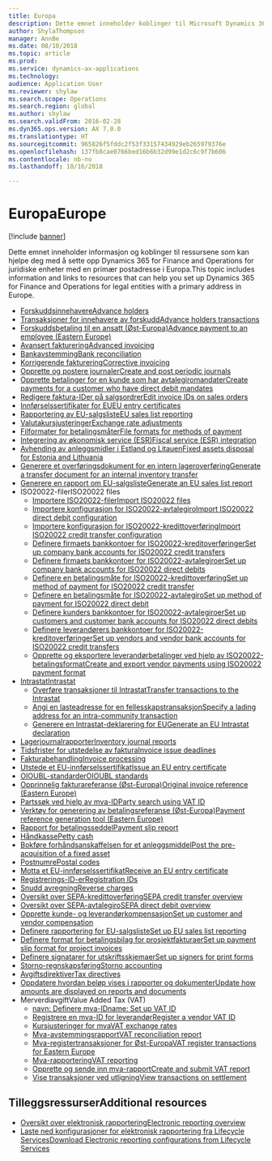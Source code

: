 ```yaml
---
title: Europa
description: Dette emnet inneholder koblinger til Microsoft Dynamics 365 for Finance and Operations-dokumentasjonsressurser for Europa.
author: ShylaThompson
manager: AnnBe
ms.date: 08/10/2018
ms.topic: article
ms.prod: 
ms.service: dynamics-ax-applications
ms.technology: 
audience: Application User
ms.reviewer: shylaw
ms.search.scope: Operations
ms.search.region: global
ms.author: shylaw
ms.search.validFrom: 2016-02-28
ms.dyn365.ops.version: AX 7.0.0
ms.translationtype: HT
ms.sourcegitcommit: 965826f5fddc2f53f33157434929eb265979376e
ms.openlocfilehash: 137fb8cae0766bed16b6b32d99e1d2c6c9f7b606
ms.contentlocale: nb-no
ms.lasthandoff: 10/16/2018

---
```


# <a name="europe"></a><span data-ttu-id="70750-103">Europa</span><span class="sxs-lookup"><span data-stu-id="70750-103">Europe</span></span> 

[!include [banner](../includes/banner.md)]

<span data-ttu-id="70750-104">Dette emnet inneholder informasjon og koblinger til ressursene som kan hjelpe deg med å sette opp Dynamics 365 for Finance and Operations for juridiske enheter med en primær postadresse i Europa.</span><span class="sxs-lookup"><span data-stu-id="70750-104">This topic includes information and links to resources that can help you set up Dynamics 365 for Finance and Operations for legal entities with a primary address in Europe.</span></span> 

- [<span data-ttu-id="70750-105">Forskuddsinnehavere</span><span class="sxs-lookup"><span data-stu-id="70750-105">Advance holders</span></span>](emea-advance-holders.md)
 - [<span data-ttu-id="70750-106">Transaksjoner for innehavere av forskudd</span><span class="sxs-lookup"><span data-stu-id="70750-106">Advance holders transactions</span></span>](emea-advance-holders-transactions.md)
 - [<span data-ttu-id="70750-107">Forskuddsbetaling til en ansatt (Øst-Europa)</span><span class="sxs-lookup"><span data-stu-id="70750-107">Advance payment to an employee (Eastern Europe)</span></span>](tasks/advance-payment-employee.md)
- [<span data-ttu-id="70750-108">Avansert fakturering</span><span class="sxs-lookup"><span data-stu-id="70750-108">Advanced invoicing</span></span>](emea-advance-invoice.md)
- [<span data-ttu-id="70750-109">Bankavstemming</span><span class="sxs-lookup"><span data-stu-id="70750-109">Bank reconciliation</span></span>](emea-bank-reconciliation.md)
- [<span data-ttu-id="70750-110">Korrigerende fakturering</span><span class="sxs-lookup"><span data-stu-id="70750-110">Corrective invoicing</span></span>](emea-corrective-invoice.md)
- [<span data-ttu-id="70750-111">Opprette og postere journaler</span><span class="sxs-lookup"><span data-stu-id="70750-111">Create and post periodic journals</span></span>](emea-create-post-periodic-journals.md)
- [<span data-ttu-id="70750-112">Opprette betalinger for en kunde som har avtalegiromandater</span><span class="sxs-lookup"><span data-stu-id="70750-112">Create payments for a customer who have direct debit mandates</span></span>](tasks/create-payments-customers-who-have-direct-debit-mandates.md)
- [<span data-ttu-id="70750-113">Redigere faktura-IDer på salgsordrer</span><span class="sxs-lookup"><span data-stu-id="70750-113">Edit invoice IDs on sales orders</span></span>](emea-edit-invoice-id-sales-orders.md)
- [<span data-ttu-id="70750-114">Innførselssertifikater for EU</span><span class="sxs-lookup"><span data-stu-id="70750-114">EU entry certificates</span></span>](emea-entry-certificates.md)
- [<span data-ttu-id="70750-115">Rapportering av EU-salgsliste</span><span class="sxs-lookup"><span data-stu-id="70750-115">EU sales list reporting</span></span>](emea-eu-sales-list.md)
- [<span data-ttu-id="70750-116">Valutakursjusteringer</span><span class="sxs-lookup"><span data-stu-id="70750-116">Exchange rate adjustments</span></span>](emea-exchange-rate-adjustments.md)
- [<span data-ttu-id="70750-117">Filformater for betalingsmåter</span><span class="sxs-lookup"><span data-stu-id="70750-117">File formats for methods of payment</span></span>](emea-select-file-formats-for-the-method-of-payments.md)
- [<span data-ttu-id="70750-118">Integrering av økonomisk service (ESR)</span><span class="sxs-lookup"><span data-stu-id="70750-118">Fiscal service (ESR) integration</span></span>](emea-fiscal-service-integration.md)
- [<span data-ttu-id="70750-119">Avhending av anleggsmidler i Estland og Litauen</span><span class="sxs-lookup"><span data-stu-id="70750-119">Fixed assets disposal for Estonia and Lithuania</span></span>](emea-credit-note-reverse-fixed-asset-sale.md)
- [<span data-ttu-id="70750-120">Generere et overføringsdokument for en intern lageroverføring</span><span class="sxs-lookup"><span data-stu-id="70750-120">Generate a transfer document for an internal inventory transfer</span></span>](tasks/transfer-document-internal-inventory-transfer.md)
- [<span data-ttu-id="70750-121">Generere en rapport om EU-salgsliste</span><span class="sxs-lookup"><span data-stu-id="70750-121">Generate an EU sales list report</span></span>](tasks/eur-00011-eu-sales-list-report.md)
- <span data-ttu-id="70750-122">ISO20022-filer</span><span class="sxs-lookup"><span data-stu-id="70750-122">ISO20022 files</span></span>
  - [<span data-ttu-id="70750-123">Importere ISO20022-filer</span><span class="sxs-lookup"><span data-stu-id="70750-123">Import ISO20022 files</span></span>](emea-ISO20022-file-formats.md)
  - [<span data-ttu-id="70750-124">Importere konfigurasjon for ISO20022-avtalegiro</span><span class="sxs-lookup"><span data-stu-id="70750-124">Import ISO20022 direct debit configuration</span></span>](tasks/import-iso20022-direct-debit-configuration.md)
  - [<span data-ttu-id="70750-125">Importere konfigurasjon for ISO20022-kredittoverføring</span><span class="sxs-lookup"><span data-stu-id="70750-125">Import ISO20022 credit transfer configuration</span></span>](tasks/import-iso20022-credit-transfer-configuration.md)
  - [<span data-ttu-id="70750-126">Definere firmaets bankkontoer for ISO20022-kreditoverføringer</span><span class="sxs-lookup"><span data-stu-id="70750-126">Set up company bank accounts for ISO20022 credit transfers</span></span>](tasks/set-up-company-bank-accounts-iso20022-credit-transfers.md)
  - [<span data-ttu-id="70750-127">Definere firmaets bankkontoer for ISO20022-avtalegiroer</span><span class="sxs-lookup"><span data-stu-id="70750-127">Set up company bank accounts for ISO20022 direct debits</span></span>](tasks/set-up-company-bank-accounts-iso20022-direct-debits.md)
  - [<span data-ttu-id="70750-128">Definere en betalingsmåte for ISO20022-kredittoverføring</span><span class="sxs-lookup"><span data-stu-id="70750-128">Set up method of payment for ISO20022 credit transfer</span></span>](tasks/set-up-method-payment-iso20022-credit-transfer.md)
  - [<span data-ttu-id="70750-129">Definere en betalingsmåte for ISO20022-avtalegiro</span><span class="sxs-lookup"><span data-stu-id="70750-129">Set up method of payment for ISO20022 direct debit</span></span>](tasks/setup-method-payment-iso20022-direct-debit.md)
  - [<span data-ttu-id="70750-130">Definere kunders bankkontoer for ISO20022-avtalegiroer</span><span class="sxs-lookup"><span data-stu-id="70750-130">Set up customers and customer bank accounts for ISO20022 direct debits</span></span>](tasks/set-up-bank-accounts-iso20022-direct-debits.md)
  - [<span data-ttu-id="70750-131">Definere leverandørers bankkontoer for ISO20022-kreditoverføringer</span><span class="sxs-lookup"><span data-stu-id="70750-131">Set up vendors and vendor bank accounts for ISO20022 credit transfers</span></span>](tasks/set-up-vendor-iso20022-credit-transfers.md)
  - [<span data-ttu-id="70750-132">Opprette og eksportere leverandørbetalinger ved hjelp av ISO20022-betalingsformat</span><span class="sxs-lookup"><span data-stu-id="70750-132">Create and export vendor payments using ISO20022 payment format</span></span>](tasks/create-export-vendor-payments-iso20022-payment-format.md)
- [<span data-ttu-id="70750-133">Intrastat</span><span class="sxs-lookup"><span data-stu-id="70750-133">Intrastat</span></span>](emea-intrastat.md)
  - [<span data-ttu-id="70750-134">Overføre transaksjoner til Intrastat</span><span class="sxs-lookup"><span data-stu-id="70750-134">Transfer transactions to the Intrastat</span></span>](tasks/transfer-transactions-intrastat.md)
  - [<span data-ttu-id="70750-135">Angi en lasteadresse for en fellesskapstransaksjon</span><span class="sxs-lookup"><span data-stu-id="70750-135">Specify a lading address for an intra-community transaction</span></span>](tasks/eur-00002-specify-lading-address-intra-community.md)
  - [<span data-ttu-id="70750-136">Generere en Intrastat-deklarering for EU</span><span class="sxs-lookup"><span data-stu-id="70750-136">Generate an EU Intrastat declaration</span></span>](tasks/eur-00002-eu-intrastat-declaration.md)
- [<span data-ttu-id="70750-137">Lagerjournalrapporter</span><span class="sxs-lookup"><span data-stu-id="70750-137">Inventory journal reports</span></span>](emea-set-up-report-inventory-journal-names.md)
- [<span data-ttu-id="70750-138">Tidsfrister for utstedelse av faktura</span><span class="sxs-lookup"><span data-stu-id="70750-138">Invoice issue deadlines</span></span>](emea-invoice-issue-deadline.md)
- [<span data-ttu-id="70750-139">Fakturabehandling</span><span class="sxs-lookup"><span data-stu-id="70750-139">Invoice processing</span></span>](emea-invoice-processing.md)
- [<span data-ttu-id="70750-140">Utstede et EU-innførselssertifikat</span><span class="sxs-lookup"><span data-stu-id="70750-140">Issue an EU entry certificate</span></span>](tasks/eur-00012-issue-eu-entry-certificate.md)
- [<span data-ttu-id="70750-141">OIOUBL-standarder</span><span class="sxs-lookup"><span data-stu-id="70750-141">OIOUBL standards</span></span>](emea-oioubl-standards-electronic-invoicing.md)
- [<span data-ttu-id="70750-142">Opprinnelig fakturareferanse (Øst-Europa)</span><span class="sxs-lookup"><span data-stu-id="70750-142">Original invoice reference (Eastern Europe)</span></span>](tasks/ee-00004-original-invoice-reference.md)
- [<span data-ttu-id="70750-143">Partssøk ved hjelp av mva-ID</span><span class="sxs-lookup"><span data-stu-id="70750-143">Party search using VAT ID</span></span>](tasks/eur-00015-party-search-vat-id.md)
- [<span data-ttu-id="70750-144">Verktøy for generering av betalingsreferanse (Øst-Europa)</span><span class="sxs-lookup"><span data-stu-id="70750-144">Payment reference generation tool (Eastern Europe)</span></span>](tasks/ee-00015-payment-reference-generation-tool.md)
- [<span data-ttu-id="70750-145">Rapport for betalingsseddel</span><span class="sxs-lookup"><span data-stu-id="70750-145">Payment slip report</span></span>](emea-eur-payment-slip-report-giro.md)
- [<span data-ttu-id="70750-146">Håndkasse</span><span class="sxs-lookup"><span data-stu-id="70750-146">Petty cash</span></span>](emea-petty-cash.md)
- [<span data-ttu-id="70750-147">Bokføre forhåndsanskaffelsen for et anleggsmiddel</span><span class="sxs-lookup"><span data-stu-id="70750-147">Post the pre-acquisition of a fixed asset</span></span>](emea-pre-acquisition-acquisition-fixed-asset.md)
- [<span data-ttu-id="70750-148">Postnumre</span><span class="sxs-lookup"><span data-stu-id="70750-148">Postal codes</span></span>](emea-import-create-postal-codes-manually.md)
- [<span data-ttu-id="70750-149">Motta et EU-innførselssertifikat</span><span class="sxs-lookup"><span data-stu-id="70750-149">Receive an EU entry certificate</span></span>](tasks/eur-00012-receive-eu-entry-certificate.md)
- [<span data-ttu-id="70750-150">Registrerings-ID-er</span><span class="sxs-lookup"><span data-stu-id="70750-150">Registration IDs</span></span>](emea-registration-ids.md)
- [<span data-ttu-id="70750-151">Snudd avregning</span><span class="sxs-lookup"><span data-stu-id="70750-151">Reverse charges</span></span>](emea-reverse-charge.md)
- [<span data-ttu-id="70750-152">Oversikt over SEPA-kredittoverføring</span><span class="sxs-lookup"><span data-stu-id="70750-152">SEPA credit transfer overview</span></span>](../accounts-payable/sepa-credit-transfer.md)
- [<span data-ttu-id="70750-153">Oversikt over SEPA-avtalegiro</span><span class="sxs-lookup"><span data-stu-id="70750-153">SEPA direct debit overview</span></span>](../accounts-receivable/sepa-direct-debit-overview.md)
- [<span data-ttu-id="70750-154">Opprette kunde- og leverandørkompensasjon</span><span class="sxs-lookup"><span data-stu-id="70750-154">Set up customer and vendor compensation</span></span>](emea-compensation-customer-vendor-transactions.md)
- [<span data-ttu-id="70750-155">Definere rapportering for EU-salgsliste</span><span class="sxs-lookup"><span data-stu-id="70750-155">Set up EU sales list reporting</span></span>](tasks/eur-00011-eu-sales-list-reporting.md)
- [<span data-ttu-id="70750-156">Definere format for betalingsbilag for prosjektfakturaer</span><span class="sxs-lookup"><span data-stu-id="70750-156">Set up payment slip format for project invoices</span></span>](tasks/set-up-payment-slip-format-project-invoices.md)
- [<span data-ttu-id="70750-157">Definere signatarer for utskriftsskjemaer</span><span class="sxs-lookup"><span data-stu-id="70750-157">Set up signers for print forms</span></span>](emea-set-up-signers-for-printing-forms.md)
- [<span data-ttu-id="70750-158">Storno-regnskapsføring</span><span class="sxs-lookup"><span data-stu-id="70750-158">Storno accounting</span></span>](emea-storno.md)
- [<span data-ttu-id="70750-159">Avgiftsdirektiver</span><span class="sxs-lookup"><span data-stu-id="70750-159">Tax directives</span></span>](emea-tax-directives.md)
- [<span data-ttu-id="70750-160">Oppdatere hvordan beløp vises i rapporter og dokumenter</span><span class="sxs-lookup"><span data-stu-id="70750-160">Update how amounts are displayed on reports and documents</span></span>](emea-amount-printing-forms.md)
- <span data-ttu-id="70750-161">Merverdiavgift</span><span class="sxs-lookup"><span data-stu-id="70750-161">Value Added Tax (VAT)</span></span>
  - [<span data-ttu-id="70750-162">navn: Definere mva-ID</span><span class="sxs-lookup"><span data-stu-id="70750-162">name: Set up VAT ID</span></span>](tasks/eur-00015-vat-id.md)
  - [<span data-ttu-id="70750-163">Registrere en mva-ID for leverandør</span><span class="sxs-lookup"><span data-stu-id="70750-163">Register a vendor VAT ID</span></span>](tasks/eur-00015-registration-vendor-vat-id.md)
  - [<span data-ttu-id="70750-164">Kursjusteringer for mva</span><span class="sxs-lookup"><span data-stu-id="70750-164">VAT exchange rates</span></span>](emea-vat-exchange-rate.md)
  - [<span data-ttu-id="70750-165">Mva-avstemmingsrapport</span><span class="sxs-lookup"><span data-stu-id="70750-165">VAT reconciliation report</span></span>](tasks/eur-00018-vat-reconciliation-report.md)
  - [<span data-ttu-id="70750-166">Mva-registertransaksjoner for Øst-Europa</span><span class="sxs-lookup"><span data-stu-id="70750-166">VAT register transactions for Eastern Europe</span></span>](emea-vat-register-transactions.md)
  - [<span data-ttu-id="70750-167">Mva-rapportering</span><span class="sxs-lookup"><span data-stu-id="70750-167">VAT reporting</span></span>](emea-vat-reporting.md)
  - [<span data-ttu-id="70750-168">Opprette og sende inn mva-rapport</span><span class="sxs-lookup"><span data-stu-id="70750-168">Create and submit VAT report</span></span>](tasks/create-submit-vat-report.md)
  - [<span data-ttu-id="70750-169">Vise transaksjoner ved utligning</span><span class="sxs-lookup"><span data-stu-id="70750-169">View transactions on settlement</span></span>](emea-transactions-settlement-form.md)

## <a name="additional-resources"></a><span data-ttu-id="70750-170">Tilleggsressurser</span><span class="sxs-lookup"><span data-stu-id="70750-170">Additional resources</span></span>

- [<span data-ttu-id="70750-171">Oversikt over elektronisk rapportering</span><span class="sxs-lookup"><span data-stu-id="70750-171">Electronic reporting overview</span></span>](../../dev-itpro/analytics/general-electronic-reporting.md)
- [<span data-ttu-id="70750-172">Laste ned konfigurasjoner for elektronisk rapportering fra Lifecycle Services</span><span class="sxs-lookup"><span data-stu-id="70750-172">Download Electronic reporting configurations from Lifecycle Services</span></span>](../../dev-itpro/analytics/download-electronic-reporting-configuration-lcs.md)



